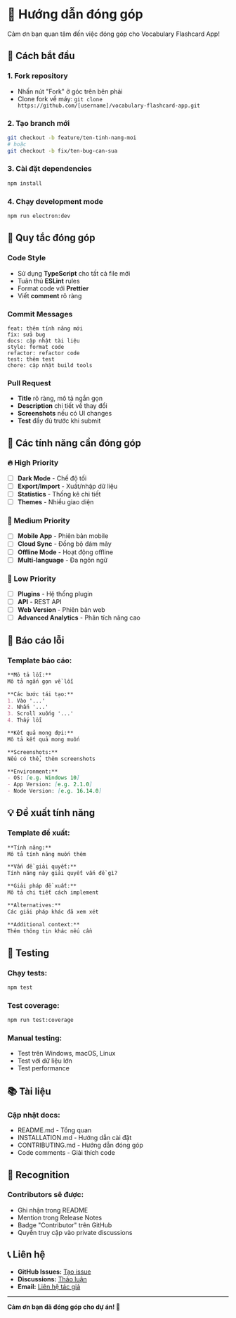 # 🤝 Hướng dẫn đóng góp

Cảm ơn bạn quan tâm đến việc đóng góp cho Vocabulary Flashcard App! 

## 🚀 Cách bắt đầu

### **1. Fork repository**
- Nhấn nút "Fork" ở góc trên bên phải
- Clone fork về máy: `git clone https://github.com/[username]/vocabulary-flashcard-app.git`

### **2. Tạo branch mới**
```bash
git checkout -b feature/ten-tinh-nang-moi
# hoặc
git checkout -b fix/ten-bug-can-sua
```

### **3. Cài đặt dependencies**
```bash
npm install
```

### **4. Chạy development mode**
```bash
npm run electron:dev
```

## 📝 Quy tắc đóng góp

### **Code Style**
- Sử dụng **TypeScript** cho tất cả file mới
- Tuân thủ **ESLint** rules
- Format code với **Prettier**
- Viết **comment** rõ ràng

### **Commit Messages**
```
feat: thêm tính năng mới
fix: sửa bug
docs: cập nhật tài liệu
style: format code
refactor: refactor code
test: thêm test
chore: cập nhật build tools
```

### **Pull Request**
- **Title** rõ ràng, mô tả ngắn gọn
- **Description** chi tiết về thay đổi
- **Screenshots** nếu có UI changes
- **Test** đầy đủ trước khi submit

## 🎯 Các tính năng cần đóng góp

### **🔥 High Priority**
- [ ] **Dark Mode** - Chế độ tối
- [ ] **Export/Import** - Xuất/nhập dữ liệu
- [ ] **Statistics** - Thống kê chi tiết
- [ ] **Themes** - Nhiều giao diện

### **📱 Medium Priority**
- [ ] **Mobile App** - Phiên bản mobile
- [ ] **Cloud Sync** - Đồng bộ đám mây
- [ ] **Offline Mode** - Hoạt động offline
- [ ] **Multi-language** - Đa ngôn ngữ

### **🔧 Low Priority**
- [ ] **Plugins** - Hệ thống plugin
- [ ] **API** - REST API
- [ ] **Web Version** - Phiên bản web
- [ ] **Advanced Analytics** - Phân tích nâng cao

## 🐛 Báo cáo lỗi

### **Template báo cáo:**
```markdown
**Mô tả lỗi:**
Mô tả ngắn gọn về lỗi

**Các bước tái tạo:**
1. Vào '...'
2. Nhấn '...'
3. Scroll xuống '...'
4. Thấy lỗi

**Kết quả mong đợi:**
Mô tả kết quả mong muốn

**Screenshots:**
Nếu có thể, thêm screenshots

**Environment:**
- OS: [e.g. Windows 10]
- App Version: [e.g. 2.1.0]
- Node Version: [e.g. 16.14.0]
```

## 💡 Đề xuất tính năng

### **Template đề xuất:**
```markdown
**Tính năng:**
Mô tả tính năng muốn thêm

**Vấn đề giải quyết:**
Tính năng này giải quyết vấn đề gì?

**Giải pháp đề xuất:**
Mô tả chi tiết cách implement

**Alternatives:**
Các giải pháp khác đã xem xét

**Additional context:**
Thêm thông tin khác nếu cần
```

## 🧪 Testing

### **Chạy tests:**
```bash
npm test
```

### **Test coverage:**
```bash
npm run test:coverage
```

### **Manual testing:**
- Test trên Windows, macOS, Linux
- Test với dữ liệu lớn
- Test performance

## 📚 Tài liệu

### **Cập nhật docs:**
- README.md - Tổng quan
- INSTALLATION.md - Hướng dẫn cài đặt
- CONTRIBUTING.md - Hướng dẫn đóng góp
- Code comments - Giải thích code

## 🎉 Recognition

### **Contributors sẽ được:**
- Ghi nhận trong README
- Mention trong Release Notes
- Badge "Contributor" trên GitHub
- Quyền truy cập vào private discussions

## 📞 Liên hệ

- **GitHub Issues:** [Tạo issue](https://github.com/nnt7733/vocabulary-flashcard-app/issues)
- **Discussions:** [Thảo luận](https://github.com/nnt7733/vocabulary-flashcard-app/discussions)
- **Email:** [Liên hệ tác giả](mailto:your-email@example.com)

---

**Cảm ơn bạn đã đóng góp cho dự án! 🙏**
